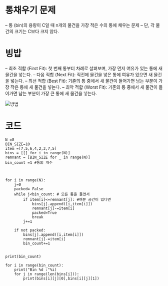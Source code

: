# 통채우기 문제
– 통 (bin)의 용량이 C일 때 n개의 물건을 가장 적은
수의 통에 채우는 문제
– 단, 각 물건의 크기는 C보다 크지 않다.

# 빙밥
– 최초 적합 (First Fit): 첫 번째 통부터 차례로 살펴보며, 가장 먼저
여유가 있는 통에 새 물건을 넣는다.
– 다음 적합 (Next Fit): 직전에 물건을 넣은 통에 여유가 있으면 새
물건을 넣는다.
– 최선 적합 (Best Fit): 기존의 통 중에서 새 물건이 들어가면 남는
부분이 가장 작은 통에 새 물건을 넣는다.
– 최악 적합 (Worst Fit): 기존의 통 중에서 새 물건이 들어가면 남는
부분이 가장 큰 통에 새 물건을 넣는다.

![방법](https://user-images.githubusercontent.com/86418674/172528035-edd9fd3a-7711-496b-ba63-327943a2f4f2.png)


# 코드
```
N =8
BIN_SIZE=10
item =[7,5,6,4,2,3,7,5]
bins = [[] for i in range(N)]
remnant = [BIN_SIZE for _ in range(N)]
bin_count =1 #통의 개수



for i in range(N):
    j=0
    packed= False
    while j<bin_count: # 모든 통을 돌면서
        if item[i]<=remnant[j]: #여분 공간이 있다면
            bins[j].append([i,item[i]])
            remnant[j]-=item[i]
            packed=True 
            break
        j+=1
    
    if not packed:
        bins[j].append([i,item[i]])
        remnant[j]-=item[i]
        bin_count+=1
        

print(bin_count)

for i in range(bin_count):
    print("Bin %d :"%i)
    for j in range(len(bins[i])):
        print(bins[i][j][0],bins[i][j][1])
```
